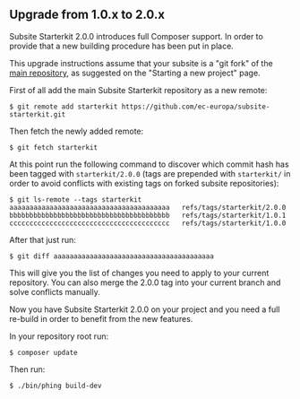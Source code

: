## Upgrade from 1.0.x to 2.0.x
   
Subsite Starterkit 2.0.0 introduces full Composer support. In order to
provide that a new building procedure has been put in place.

This upgrade instructions assume that your subsite is a "git fork" of the
[main repository](https://github.com/ec-europa/subsite-starterkit),
as suggested on the "Starting a new project" page.

First of all add the main Subsite Starterkit repository as a new remote: 

```
$ git remote add starterkit https://github.com/ec-europa/subsite-starterkit.git
```

Then fetch the newly added remote:

```
$ git fetch starterkit
```

At this point run the following command to discover which commit hash has been
tagged with `starterkit/2.0.0` (tags are prepended with `starterkit/` in order
to avoid conflicts with existing tags on forked subsite repositories):

```
$ git ls-remote --tags starterkit 
aaaaaaaaaaaaaaaaaaaaaaaaaaaaaaaaaaaaaaaa   refs/tags/starterkit/2.0.0
bbbbbbbbbbbbbbbbbbbbbbbbbbbbbbbbbbbbbbbb   refs/tags/starterkit/1.0.1
cccccccccccccccccccccccccccccccccccccccc   refs/tags/starterkit/1.0.0
```

After that just run:

```
$ git diff aaaaaaaaaaaaaaaaaaaaaaaaaaaaaaaaaaaaaaaa
```

This will give you the list of changes you need to apply to your current repository.
You can also merge the 2.0.0 tag into your current branch and solve conflicts manually.

Now you have Subsite Starterkit 2.0.0 on your project and you need a full re-build
in order to benefit from the new features.

In your repository root run:

```
$ composer update
```

Then run:

```
$ ./bin/phing build-dev
```
